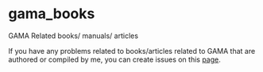 # gama_books
GAMA Related books/ manuals/ articles

If you have any problems related to books/articles related to GAMA that are authored or compiled by me, you can create issues on this [page](https://github.com/sriramab/gama_books/issues). 
